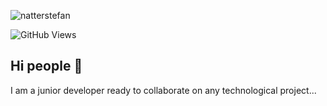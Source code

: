 ![natterstefan](https://res.cloudinary.com/dxgwcpdom/image/upload/v1623223350/GitHub/fm_y6xlzk.png)

![GitHub Views](https://komarev.com/ghpvc/?username=Polo230&color=82B6FA)

## Hi people 👋

I am a junior developer ready to collaborate on any technological project...
